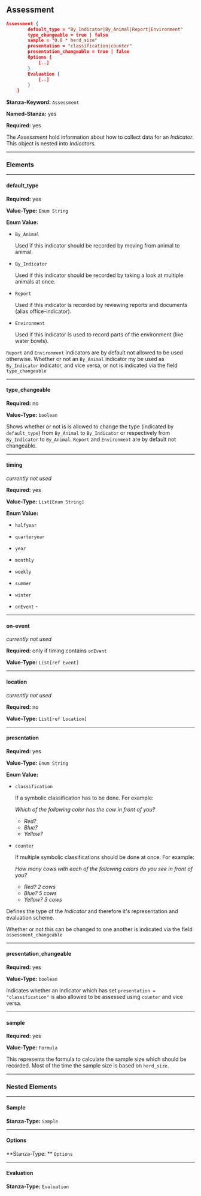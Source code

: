 ## Assessment

```json
Assessment {
		default_type = "By_Indicator|By_Animal|Report|Environment"
    	type_changeable = true | false
		sample = "0.8 * herd_size"
		presentation = "classification|counter"
		presentation_changeable = true | false
		Options { 
            [..]
		}
		Evaluation {
            [..]
        }
	}
```

**Stanza-Keyword:**  `Assessment`

**Named-Stanza:** yes

**Required:** yes

The *Assessment* hold information about how to collect data for an *Indicator*. This object is nested into *Indicator*s.

---

### Elements

---

#### default_type

**Required:** yes

**Value-Type:** `Enum String`

**Enum Value:**

- `By_Animal`

  Used if this indicator should be recorded by moving from animal to animal.

- `By_Indicator`

  Used if this indicator should be recorded by taking a look at multiple animals at once.

- `Report`

  Used if this indicator is recorded by reviewing reports and documents (alias office-indicator).

- `Environment` 

  Used if this indicator is used to record parts of the environment (like water bowls).

`Report` and `Environment` Indicators are by default not allowed to be used otherwise. Whether or not an `By_Animal` indicator my be used as `By_Indicator` indicator, and vice  versa, or not is indicated via the field `type_changeable`

---

#### type_changeable

**Required:** no

**Value-Type:** `boolean`

Shows whether or not is is allowed to change the type (indicated by `default_type`) from `By_Animal` to `By_Indicator` or respectively from `By_Indicator` to `By_Animal`. `Report` and `Environment` are by default not changeable.

---

#### timing

*currently not used* 

**Required:** yes

**Value-Type:** `List[Enum String]`

**Enum Value:**

 - `halfyear`

 - `quarteryear`

 - `year`

 - `monthly`

 - `weekly`

 - `summer`

 - `winter`

 - `onEvent` - 

   
---

#### on-event

*currently not used* 

**Required:** only if timing contains `onEvent`

**Value-Type:** `List[ref Event]`



---

#### location

*currently not used* 

**Required:** no

**Value-Type:** `List[ref Location]`



---

#### presentation

**Required:** yes

**Value-Type:** `Enum String`

**Enum Value:** 

- `classification` 

  If a symbolic classification has to be done. For example:

  *Which of the following color has the cow in front of you?*

  - *Red?*
  - *Blue?*
  - *Yellow?*

- `counter`

  If multiple symbolic classifications should be done at once. For example:

  *How many cows with each of the following colors do you see in front of you?*

  - *Red? 2 cows*
  - *Blue? 5 cows*
  - *Yellow? 3 cows*

Defines the type of the *Indicator* and therefore it's representation and evaluation scheme.

Whether or not this can be changed to one another is indicated via the field `assessment_changeable`

---

#### presentation_changeable

**Required:** yes

**Value-Type:** `boolean`

Indicates whether an indicator which has set `presentation = "classification"` is also allowed to be assessed using `counter` and vice versa.

---

#### sample

**Required:** yes

**Value-Type:** `Formula`

This represents the formula to calculate the sample size which should be recorded. Most of the time the sample size is based on `herd_size`.



---

### Nested Elements

---

#### Sample

**Stanza-Type:** `Sample`

---

#### Options

**Stanza-Type: ** `Options`

---

#### Evaluation

**Stanza-Type:** `Evaluation`



